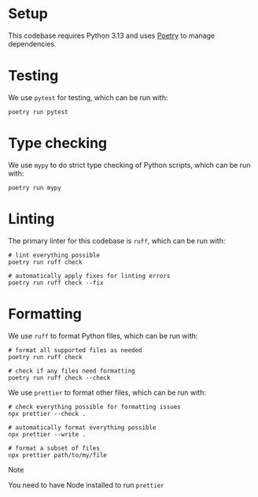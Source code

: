 # Setup

This codebase requires Python 3.13 and uses [Poetry](https://python-poetry.org/)
to manage dependencies.

# Testing

We use `pytest` for testing, which can be run with:

```shell
poetry run pytest
```

# Type checking

We use `mypy` to do strict type checking of Python scripts, which can be run
with:

```shell
poetry run mypy
```

# Linting

The primary linter for this codebase is `ruff`, which can be run with:

```shell
# lint everything possible
poetry run ruff check

# automatically apply fixes for linting errors
poetry run ruff check --fix
```

# Formatting

We use `ruff` to format Python files, which can be run with:

```shell
# format all supported files as needed
poetry run ruff check

# check if any files need formatting
poetry run ruff check --check
```

We use `prettier` to format other files, which can be run with:

```shell
# check everything possible for formatting issues
npx prettier --check .

# automatically format everything possible
npx prettier --write .

# format a subset of files
npx prettier path/to/my/file
```

> [!NOTE]
>
> You need to have Node installed to run `prettier`
